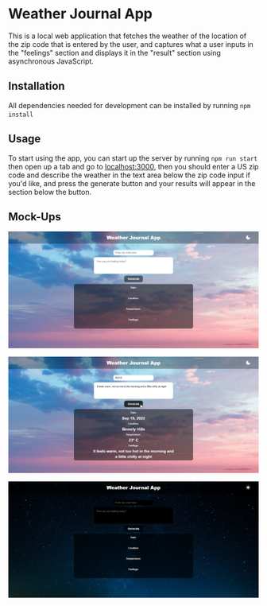 # **Weather Journal App**

This is a local web application that fetches the weather of the location of the zip code that is entered by the user, and captures what a user inputs in the "feelings" section and displays it in the "result" section using asynchronous JavaScript.

## **Installation**

All dependencies needed for development can be installed by running `npm install`

## **Usage** 

To start using the app, you can start up the server by running `npm run start` then open up a tab and go to [localhost:3000](http://localhost:3000/), then you should enter a US zip code and describe the weather in the text area below the zip code input if you'd like, and press the generate button and your results will appear in the section below the button.

## **Mock-Ups**

![](/mock-ups/light_mock-up_1.png)

![](/mock-ups/light_mock-up_2.png)

![](/mock-ups/dark_mock-up_1.png)